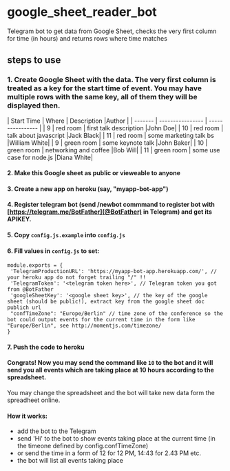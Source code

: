 # google_sheet_reader_bot
Telegram bot to get data from Google Sheet, checks the very first column for time (in hours) and returns rows where time matches

## steps to use

### 1. Create Google Sheet with the data. The very first column is treated as a key for the start time of event. You may have multiple rows with the same key, all of them they will be displayed then.
| Start Time  | Where      | Description |Author |
| ------- | ---------------- | ---------------- |
| 9  | red room | first talk description |John Doe|
| 10 | red room | talk about javascript |Jack Black|
| 11 | red room  | some marketing talk bs |William White|
| 9  | green room | some keynote talk |John Baker|
| 10 | green room | networking and coffee |Bob Will|
| 11 | green room  | some use case for node.js |Diana White|

#### 2. Make this Google sheet as public or vieweable to anyone
#### 3. Create a new app on heroku (say, "myapp-bot-app")
#### 4. Register telegram bot (send **/newbot** commmand to register bot with [https://telegram.me/BotFather](@BotFather) in Telegram) and get its APIKEY.
#### 5. Copy `config.js.example` into `config.js`
#### 6. Fill values in `config.js` to set:

    module.exports = {
     'TelegramProductionURL': 'https://myapp-bot-app.herokuapp.com/', // your heroku app do not forget trailing "/" !!
     'TelegramToken': '<telegram token here>', // Telegram token you got from @BotFather
     'googleSheetKey': '<google sheet key>', // the key of the google sheet (should be public!), extract key from the google sheet doc publich url
     "confTimeZone": "Europe/Berlin" // time zone of the conference so the bot could output events for the current time in the form like "Europe/Berlin", see http://momentjs.com/timezone/
    }
#### 7. Push the code to heroku
#### Congrats! Now you may send the command like `10` to the bot and it will send you all events which are taking place at 10 hours according to the spreadsheet.
You may change the spreadsheet and the bot will take new data form the spreadheet online.

#### How it works:
- add the bot to the Telegram
- send 'Hi' to the bot to show events taking place at the current time (in the timeone defined by config.confTimeZone)
- or send the time in a form of 12 for 12 PM, 14:43 for 2.43 PM etc.
- the bot will list all events taking place
